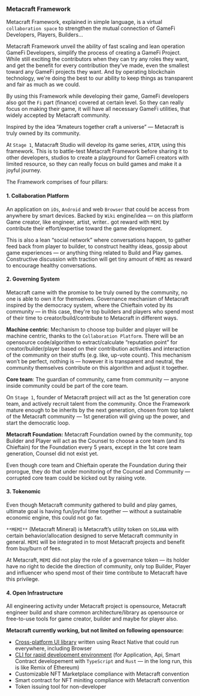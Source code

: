 ### Metacraft Framework
Metacraft Framework, explained in simple language, is a virtual `collaboration space` to strengthen the mutual connection of GameFi Developers, Players, Builders…

Metacraft Framework unveil the ability of fast scaling and lean operation GameFi Developers, simplify the process of creating a GameFi Project. While still exciting the contributors when they can try any roles they want, and get the benefit for every contribution they've made, even the smallest toward any GameFi projects they want. And by operating blockchain technology, we're doing the best to our ability to keep things as transparent and fair as much as we could.

By using this Framework while developing their game, GameFi developers also got the `Fi` part (finance) covered at certain level. So they can really focus on making their game, it will have all necessary GameFi utilities, that widely accepted by Metacraft community.

Inspired by the idea “Amateurs together craft a universe” — Metacraft is truly owned by its community.

At `Stage 1`, Matacraft Studio will develop its game series, `ATEM`, using this framework. This is to battle-test Metacraft Framework before sharing it to other developers, studios to create a playground for GameFi creators with limited resource, so they can really focus on build games and make it a joyful journey.

The Framework comprises of four pillars:

#### 1. Collaboration Platform

An application on `iOs`, `Android` and web `Browser` that could be access from anywhere by smart devices.
Backed by `Wiki` engine/idea — on this platform Game creator, like engineer, artist, writer.. got reward with `MEMI` by contribute their effort/expertise toward the game development.

This is also a lean “social network” where conversations happen, to gather feed back from player to builder, to construct healthy ideas, gossip about game experiences — or anything thing related to Build and Play games. Constructive discussion with traction will get tiny amount of `MEMI` as reward to encourage healthy conversations.

#### 2. Governing System

Metacraft came with the promise to be truly owned by the community, no one is able to own it for themselves. Governance mechanism of Metacraft inspired by the democracy system, where the Chieftain voted by its community — in this case, they're top builders and players who spend most of their time to creator/build/contribute to Metacraft in different ways.


**Machine centric**:
Mechanism to choose top builder and player will be machine centric, thanks to the `Collaboration Platform`. There will be an opensource code/algorithm to extract/calculate “reputation point” for creator/builder/player based on their contribution activities and interaction of the community on their stuffs (e.g. like, up-vote count). This mechanism won’t be perfect, nothing is — however it is transparent and neutral, the community themselves contribute on this algorithm and adjust it together.

**Core team**:
The guardian of community, came from community — anyone inside community could be part of the core team.

On `Stage 1`, founder of Metacraft project will act as the 1st generation core team, and actively recruit talent from the community. Once the Framework mature enough to be inherits by the next generation, chosen from top talent of the Metacraft community — 1st generation will giving up the power, and start the democratic loop.


**Metacraft Foundation:**
Metacraft Foundation owned by the community, top Builder and Player will act as the Counsel to choose a core team (and its Chieftain) for the Foundation every 5 years, except in the 1st core team generation, Counsel did not exist yet.

Even though core team and Chieftain operate the Foundation during their prorogue, they do that under monitoring of the Counsel and Community — corrupted core team could be kicked out by raising vote.

#### 3. Tokenomic

Even though Metacraft community gathered to build and play games, ultimate goal is having fun/joyful time together — without a sustainable economic engine, this could not go far.

`**MEMI**` (Metacraft Mineral) is Metacraft’s utility token on `SOLANA` with certain behavior/allocation designed to serve Metacraft community in general. `MEMI` will be integrated in to most Metacraft projects and benefit from buy/burn of fees.

At Metacraft, `MEMI` did not play the role of a governance token — its holder have no right to decide the direction of community, only top Builder, Player and influencer who spend most of their time contribute to Metacraft have this privilege.

#### 4. Open Infrastructure

All engineering activity under Metacraft project is opensource, Metacraft engineer build and share common architecture/library as opensource or free-to-use tools for game creator, builder and maybe for player also.

**Metacraft currently working, but not limited on following opensource:**

- [Cross-platform UI library](https://github.com/cocrafts/metacraft-ui) written using React Native that could run everywhere, including Browser
- [CLI for rapid development environment](https://github.com/cocrafts/metacraft-cli) (for Application, Api, Smart Contract developement with `TypeScript` and `Rust` — in the long run, this is like Remix of Ethereum)
- Customizable NFT Marketplace compliance with Metacraft convention
- Smart contract for NFT miniting compliance with Metacraft convention
- Token issuing tool for non-developer
